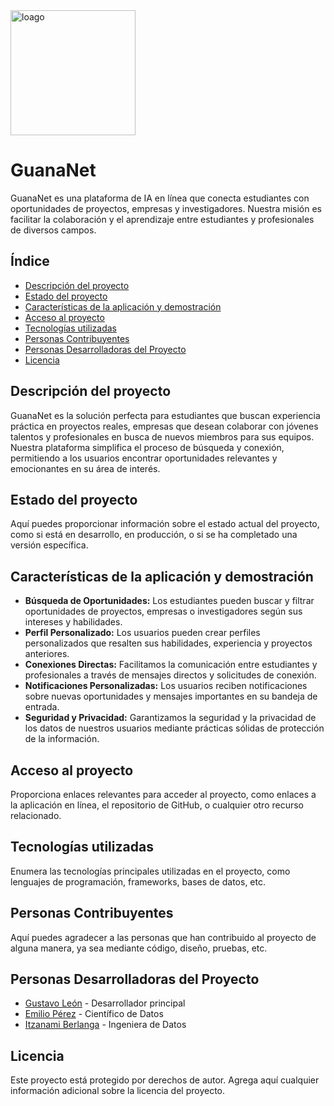 <img src="https://github.com/miloperez/HackAI2024-GuanaNet/assets/73152554/0761cd89-ecd5-4d8d-af45-ef534e3fa89b" alt="loago" width="200" class="center">

# GuanaNet
GuanaNet es una plataforma de IA en línea que conecta estudiantes con oportunidades de proyectos, empresas y investigadores. Nuestra misión es facilitar la colaboración y el aprendizaje entre estudiantes y profesionales de diversos campos.

## Índice

- [Descripción del proyecto](#descripción-del-proyecto)
- [Estado del proyecto](#estado-del-proyecto)
- [Características de la aplicación y demostración](#características-de-la-aplicación-y-demostración)
- [Acceso al proyecto](#acceso-al-proyecto)
- [Tecnologías utilizadas](#tecnologías-utilizadas)
- [Personas Contribuyentes](#personas-contribuyentes)
- [Personas Desarrolladoras del Proyecto](#personas-desarrolladoras-del-proyecto)
- [Licencia](#licencia)

## Descripción del proyecto

GuanaNet es la solución perfecta para estudiantes que buscan experiencia práctica en proyectos reales, empresas que desean colaborar con jóvenes talentos y profesionales en busca de nuevos miembros para sus equipos. Nuestra plataforma simplifica el proceso de búsqueda y conexión, permitiendo a los usuarios encontrar oportunidades relevantes y emocionantes en su área de interés.

## Estado del proyecto

Aquí puedes proporcionar información sobre el estado actual del proyecto, como si está en desarrollo, en producción, o si se ha completado una versión específica.

## Características de la aplicación y demostración

- **Búsqueda de Oportunidades:** Los estudiantes pueden buscar y filtrar oportunidades de proyectos, empresas o investigadores según sus intereses y habilidades.
- **Perfil Personalizado:** Los usuarios pueden crear perfiles personalizados que resalten sus habilidades, experiencia y proyectos anteriores.
- **Conexiones Directas:** Facilitamos la comunicación entre estudiantes y profesionales a través de mensajes directos y solicitudes de conexión.
- **Notificaciones Personalizadas:** Los usuarios reciben notificaciones sobre nuevas oportunidades y mensajes importantes en su bandeja de entrada.
- **Seguridad y Privacidad:** Garantizamos la seguridad y la privacidad de los datos de nuestros usuarios mediante prácticas sólidas de protección de la información.

## Acceso al proyecto

Proporciona enlaces relevantes para acceder al proyecto, como enlaces a la aplicación en línea, el repositorio de GitHub, o cualquier otro recurso relacionado.

## Tecnologías utilizadas

Enumera las tecnologías principales utilizadas en el proyecto, como lenguajes de programación, frameworks, bases de datos, etc.

## Personas Contribuyentes

Aquí puedes agradecer a las personas que han contribuido al proyecto de alguna manera, ya sea mediante código, diseño, pruebas, etc.

## Personas Desarrolladoras del Proyecto

- [Gustavo León](https://github.com/Acceleretta) - Desarrollador principal
- [Emilio Pérez](https://github.com/miloperez) - Científico de Datos
- [Itzanami Berlanga](https://github.com/Pizzanami) - Ingeniera de Datos

## Licencia

Este proyecto está protegido por derechos de autor. Agrega aquí cualquier información adicional sobre la licencia del proyecto.
